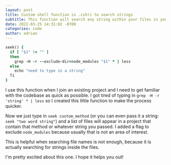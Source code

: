 ```yaml
---
layout: post
title: Custom shell function in .zshrc to search strings
subtitle: This function will search any string within your files in your current directory and sub-directories
date: 2022-03-25 14:31:02 -0700
categories: code
author: adrian
---
```


```ruby
seek() {
  if [ "$1" != "" ]
  then
    grep -H -r --exclude-dir=node_modules "$1" * | less
  else
    echo "need to type in a string"
  fi
}
```

I use this function when I join an existing project and I need to get familiar with the codebase as quick as possible. 
I got tired of typing in `grep -H -r 'string' * | less` so I created this little function to make the process quicker.

Now we just type in `seek custom_method` (or you can even pass it a string: `seek "two word string"`) and a list of files will appear in a project that contain that method or whatever string you passed.
I added a flag to exclude `node_modules` because usually that is not an area of interest. 

This is helpful when searching file names is not enough, because it is actually searching for strings inside the files.

I'm pretty excited about this one. I hope it helps you out!

